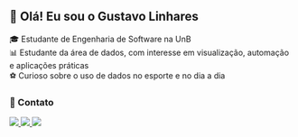 ## 👋 Olá! Eu sou o Gustavo Linhares

🎓 Estudante de Engenharia de Software na UnB  
📊 Estudante da área de dados, com interesse em visualização, automação e aplicações práticas  
⚽ Curioso sobre o uso de dados no esporte e no dia a dia

### 📱 Contato
<div>
  <a href="https://instagram.com/gustavo_linharess" target="_blank">
    <img src="https://img.shields.io/badge/-Instagram-%23E4405F?style=for-the-badge&logo=instagram&logoColor=white">
  </a>
  <a href="mailto:gustavoribeiro.linhares@gmail.com">
    <img src="https://img.shields.io/badge/-Gmail-%23333?style=for-the-badge&logo=gmail&logoColor=white">
  </a>
  <a href="https://www.linkedin.com/in/gustavo-linhares-838b7b228/" target="_blank">
    <img src="https://img.shields.io/badge/-LinkedIn-%230077B5?style=for-the-badge&logo=linkedin&logoColor=white">
  </a>
</div>

